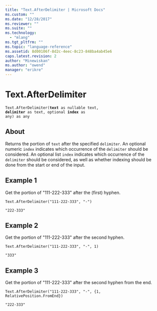 ```yaml
---
title: "Text.AfterDelimiter | Microsoft Docs"
ms.custom: ""
ms.date: "12/28/2017"
ms.reviewer: ""
ms.suite: ""
ms.technology: 
  - "mlang"
ms.tgt_pltfrm: ""
ms.topic: "language-reference"
ms.assetid: 8d00106f-8d2c-4eec-8c23-848ba4ab45e6
caps.latest.revision: 2
author: "Minewiskan"
ms.author: "owend"
manager: "erikre"
---
```

# Text.AfterDelimiter
<code>Text.AfterDelimiter(**text** as nullable text, **delimiter** as text, optional **index** as any) as any</code>

## About
Returns the portion of <code>text</code> after the specified <code>delimiter</code>. An optional numeric <code>index</code> indicates which occurrence of the <code>delimiter</code> should be considered. An optional list <code>index</code> indicates which occurrence of the <code>delimiter</code> should be considered, as well as whether indexing should be done from the start or end of the input.

## Example 1
Get the portion of "111-222-333" after the (first) hyphen.

<code>Text.AfterDelimiter("111-222-333", "-")</code>

<code>"222-333"</code>

## Example 2
Get the portion of "111-222-333" after the second hyphen.

<code>Text.AfterDelimiter("111-222-333", "-", 1)</code>

<code>"333"</code>

## Example 3
Get the portion of "111-222-333" after the second hyphen from the end.

<code>Text.AfterDelimiter("111-222-333", "-", {1, RelativePosition.FromEnd})</code>

<code>"222-333"</code>


  
